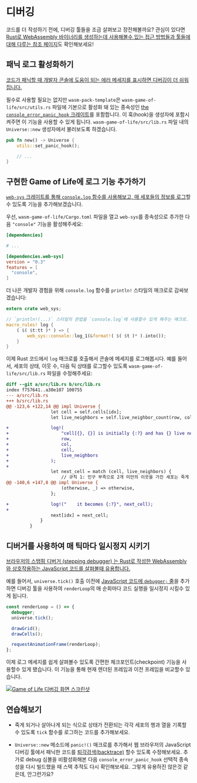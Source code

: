 # 디버깅

코드를 더 작성하기 전에, 디버깅 툴들을 조금 살펴보고 장전해볼까요? 관심이 있다면 [Rust로 WebAssembly 바이너리를 생성하는데 사용해볼수 있는 접근 방법들과 툴들에 대해 다루는 참조 페이지][reference-debugging]도 확인해보세요!

[reference-debugging]: ../reference/debugging.html

## 패닉 로그 활성화하기

[코드가 패닉할 때 개발자 콘솔에 도움이 되는 에러 메세지를 표시하면 디버깅이 더 쉬워집니다.](../reference/debugging.html#logging-panics)

필수로 사용할 필요는 없지만 `wasm-pack-template`은 `wasm-game-of-life/src/utils.rs` 파일에 기본으로 활성화 돼 있는 종속성인 [the `console_error_panic_hook` 크레이트][panic-hook]를 포함합니다. 이 훅(hook)을 생성자에 포함시켜주면 이 기능을 사용할 수 있게 됩니다. `wasm-game-of-life/src/lib.rs` 파일 내의 `Universe::new` 생성자에서 불러보도록 하겠습니다.

```rust
pub fn new() -> Universe {
    utils::set_panic_hook();

    // ...
}
```

[panic-hook]: https://github.com/rustwasm/console_error_panic_hook

## 구현한 Game of Life에 로그 기능 추가하기

[`web-sys` 크레이트를 통해 `console.log` 함수를 사용해보고, 매 세포들의 정보를 로그][logging]할수 있도록 기능을 추가해보겠습니다.

우선, `wasm-game-of-life/Cargo.toml` 파일을 열고 `web-sys`를 종속성으로 추가한 다음 `"console"` 기능을 활성해주세요:

```toml
[dependencies]

# ...

[dependencies.web-sys]
version = "0.3"
features = [
  "console",
]
```

더 나은 개발자 경험을 위해 `console.log` 함수를 `println!` 스타일의 매크로로 감싸보겠습니다:

[logging]: ../reference/debugging.html#logging-with-the-console-apis

```rust
extern crate web_sys;

// `println!(...)` 스타일의 문법을 `console.log`에 사용할수 있게 해주는 매크로.
macro_rules! log {
    ( $( $t:tt )* ) => {
        web_sys::console::log_1(&format!( $( $t )* ).into());
    }
}
```

이제 Rust 코드에서 `log` 매크로를 호출해서 콘솔에 메세지를 로그해봅시다. 예를 들어서, 세포의 상태, 이웃 수, 다음 틱 상태를 로그할수 있도록 `wasm-game-of-life/src/lib.rs` 파일을 수정해주세요:

```diff
diff --git a/src/lib.rs b/src/lib.rs
index f757641..a30e107 100755
--- a/src/lib.rs
+++ b/src/lib.rs
@@ -123,6 +122,14 @@ impl Universe {
                 let cell = self.cells[idx];
                 let live_neighbors = self.live_neighbor_count(row, col);

+                log!(
+                    "cell[{}, {}] is initially {:?} and has {} live neighbors",
+                    row,
+                    col,
+                    cell,
+                    live_neighbors
+                );
+
                 let next_cell = match (cell, live_neighbors) {
                     // 규칙 1: 인구 부족으로 2개 미만의 이웃을 가진 세포는 죽게 됩니다. 
@@ -140,6 +147,8 @@ impl Universe {
                     (otherwise, _) => otherwise,
                 };

+                log!("    it becomes {:?}", next_cell);
+
                 next[idx] = next_cell;
             }
         }
```

## 디버거를 사용하여 매 틱마다 일시정지 시키기

[브라우저의 스탭핑 디버거 (stepping debugger) 는 Rust로 작성한 WebAssembly와 상호작용하는 JavaScript 코드를 살펴볼때 유용합니다.](../reference/debugging.html#using-a-debugger)

예를 들어서, `universe.tick()` 호출 이전에 [JavaScript 코드에 `debugger;` 줄][dbg-stmt]을 추가하면 디버깅 툴을 사용하여 `renderLoop`의 매 순회마다 코드 실행을 일시정지 시킬수 있게 됩니다.

```js
const renderLoop = () => {
  debugger;
  universe.tick();

  drawGrid();
  drawCells();

  requestAnimationFrame(renderLoop);
};
```

이제 로그 메세지를 쉽게 살펴볼수 있도록 간편한 체크포인트(checkpoint) 기능을 사용할수 있게 됐습니다. 이 기능을 통해 현재 렌더된 프레임과 이전 프레임을 비교할수 있습니다.

[dbg-stmt]: https://developer.mozilla.org/en-US/docs/Web/JavaScript/Reference/Statements/debugger

[![Game of Life 디버깅 화면 스크린샷](../images/game-of-life/debugging.png)](../images/game-of-life/debugging.png)

## 연습해보기

* 죽게 되거나 살아나게 되는 식으로 상태가 전환되는 각각 세포의 행과 열을 기록할수 있도록 `tick` 함수를 로그하는 코드를 추가해보세요.

* `Universe::new` 메소드에 `panic!()` 매크로를 추가해서 웹 브라우저의 JavaScript 디버깅 툴에서 패닉한 코드를 [퇴각검색(backtrace)](https://ko.wikipedia.org/wiki/퇴각검색) 할수 있도록 수정해보세요. 추가로 debug 심볼을 비활성화해본 다음 `console_error_panic_hook` 선택적 종속성을 다시 빌드했을 때 스택 추적도 다시 확인해보세요. 그렇게 유용하진 않은것 같은데, 안그런가요?